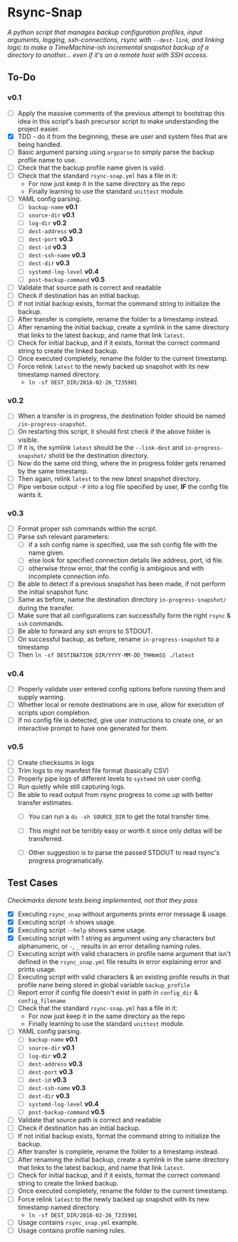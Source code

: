 Rsync-Snap
==========

*A python script that manages backup configuration profiles, input arguments, logging, ssh-connections, rsync with `--dest-link`, and linking logic to make a TimeMachine-ish incremental snapshot backup of a directory to another... even if it's on a remote host with SSH access*.


To-Do
-----

### v0.1

- [ ] Apply the massive comments of the previous attempt to bootstrap this idea in this script's bash precursor script to make understanding the project easier.
- [x] TDD - do it from the beginning, these are user and system files that are being handled.
- [ ] Basic argument parsing using `argparse` to simply parse the backup proflie name to use.
- [ ] Check that the backup profile name given is valid.
- [ ] Check that the standard `rsync-snap.yml` has a file in it:
    - For now just keep it in the same directory as the repo
    - Finally learning to use the standard `unittest` module.
- [ ] YAML config parsing.
    - [ ] `backup-name` **v0.1**
    - [ ] `source-dir` **v0.1**
    - [ ] `log-dir` **v0.2**
    - [ ] `dest-address` **v0.3**
    - [ ] `dest-port` **v0.3**
    - [ ] `dest-id` **v0.3**
    - [ ] `dest-ssh-name` **v0.3**
    - [ ] `dest-dir` **v0.3**
    - [ ] `systemd-log-level` **v0.4**
    - [ ] `post-backup-command` **v0.5**
- [ ] Validate that source path is correct and readable
- [ ] Check if destination has an initial backup.
- [ ] If not initial backup exists, format the command string to initialize the backup.
- [ ] After transfer is complete, rename the folder to a timestamp instead.
- [ ] After renaming the initial backup, create a symlink in the same directory that links to the latest backup, and name that link `latest`.
- [ ] Check for initial backup, and if it exists, format the correct command string to create the linked backup.
- [ ] Once executed completely, rename the folder to the current timestamp.
- [ ] Force relink `latest` to the newly backed up snapshot with its new timestamp named directory.
    - `ln -sf DEST_DIR/2018-02-26_T235901`

### v0.2

- [ ] When a transfer is in progress, the destination folder should be named `/in-progress-snapshot`.
- [ ] On restarting this script, it should first check if the above folder is visible.
- [ ] If it is, the symlink `latest` should be the `--link-dest` and `in-progress-snapshot/` shold be the destination directory.
- [ ] Now do the same old thing, where the in progress folder gets renamed by the same timestamp.
- [ ] Then again, relink `latest` to the new *latest* snapshot directory.
- [ ] Pipe verbose output `-P` into a log file specified by user, **IF** the config file wants it.

### v0.3

- [ ] Format proper ssh commands within the script.
- [ ] Parse ssh relevant parameters:
    - [ ] if a ssh config name is specified, use the ssh config file with the name given.
    - [ ] else look for specified connection details like address, port, id file.
    - [ ] otherwise throw error, that the config is ambigious and with incomplete connection info.
- [ ] Be able to detect if a previous snapshot has been made, if not perform the initial snapshot func
- [ ] Same as before, name the destination directory `in-progress-snapshot/` during the transfer.
- [ ] Make sure that all configurations can successfully form the right `rsync` & `ssh` commands.
- [ ] Be able to forward any ssh errors to STDOUT.
- [ ] On successful backup, as before, rename `in-progress-snapshot` to a timestamp
- [ ] Then `ln -sf DESTINATION_DIR/YYYY-MM-DD_THHmmSS ./latest`

### v0.4

- [ ] Properly validate user entered config options before running them and supply warning.
- [ ] Whether local or remote destinations are in use, allow for execution of scripts upon completion.
- [ ] If no config file is detected, give user instructions to create one, or an interactive prompt to have one generated for them.

### v0.5

- [ ] Create checksums in logs
- [ ] Trim logs to my manifest file format (basically CSV)
- [ ] Properly pipe logs of different levels to `systemd` on user config.
- [ ] Run quietly while still capturing logs.
- [ ] Be able to read output from rsync progress to come up with better transfer estimates.
    - [ ] You can run a `du -sh SOURCE_DIR` to get the total transfer time.
    - [ ] This might not be terribly easy or worth it since only deltas will be transferred.
    - [ ] Other suggestion is to parse the passed STDOUT to read rsync's progress programatically.


Test Cases
----------

*Checkmarks denote tests being implemented, not that they pass*

- [x] Executing `rsync_snap` without arguments prints error message & usage.
- [x] Executing script `-h` shows usage.
- [x] Executing script `--help` shows same usage.
- [x] Executing script with 1 string as argument using any characters but alphanumeric, or `-`, `_` results in an error detailing naming rules.
- [ ] Executing script with valid characters in profile name argument that isn't defined in the `rsync_snap.yml` file results in error explaining error and prints usage.
- [ ] Executing script with valid characters & an existing profile results in that profile nane being stored in global variable `backup_profile`
- [ ] Report error if config file doesn't exist in path in `config_dir` & `config_filename`
- [ ] Check that the standard `rsync-snap.yml` has a file in it:
    - For now just keep it in the same directory as the repo
    - Finally learning to use the standard `unittest` module.
- [ ] YAML config parsing.
    - [ ] `backup-name` **v0.1**
    - [ ] `source-dir` **v0.1**
    - [ ] `log-dir` **v0.2**
    - [ ] `dest-address` **v0.3**
    - [ ] `dest-port` **v0.3**
    - [ ] `dest-id` **v0.3**
    - [ ] `dest-ssh-name` **v0.3**
    - [ ] `dest-dir` **v0.3**
    - [ ] `systemd-log-level` **v0.4**
    - [ ] `post-backup-command` **v0.5**
- [ ] Validate that source path is correct and readable
- [ ] Check if destination has an initial backup.
- [ ] If not initial backup exists, format the command string to initialize the backup.
- [ ] After transfer is complete, rename the folder to a timestamp instead.
- [ ] After renaming the initial backup, create a symlink in the same directory that links to the latest backup, and name that link `latest`.
- [ ] Check for initial backup, and if it exists, format the correct command string to create the linked backup.
- [ ] Once executed completely, rename the folder to the current timestamp.
- [ ] Force relink `latest` to the newly backed up snapshot with its new timestamp named directory.
    - `ln -sf DEST_DIR/2018-02-26_T235901`
- [ ] Usage contains `rsync_snap.yml` example.
- [ ] Usage contains profile naming rules.
